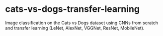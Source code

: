 # cats-vs-dogs-transfer-learning
Image classification on the Cats vs Dogs dataset using CNNs from scratch and transfer learning (LeNet, AlexNet, VGGNet, ResNet, MobileNet).
